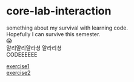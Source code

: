 # core-lab-interaction
something about my survival with learning code. <br>
Hopefully I can survive this semester.  <br>
:scream: <br>
얄리얄리얄라셩 얄라리셩<br>
CODEEEEEE

<a href="index2_001.html"> exercise1 </a>
<br>
<a href="index2_002.html">exercise2 </a>